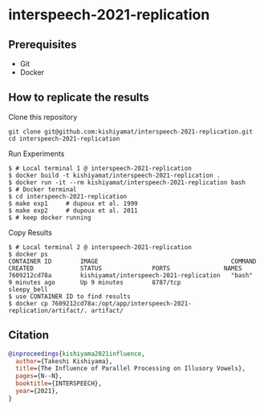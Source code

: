 # interspeech-2021-replication

## Prerequisites

- Git
- Docker

## How to replicate the results

Clone this repository

```shell
git clone git@github.com:kishiyamat/interspeech-2021-replication.git
cd interspeech-2021-replication
```

Run Experiments

```shell
$ # Local terminal 1 @ interspeech-2021-replication
$ docker build -t kishiyamat/interspeech-2021-replication .
$ docker run -it --rm kishiyamat/interspeech-2021-replication bash
$ # Docker terminal
$ cd interspeech-2021-replication
$ make exp1     # dupoux et al. 1999
$ make exp2     # dupoux et al. 2011
$ # keep docker running
```

Copy Results

```shell
$ # Local terminal 2 @ interspeech-2021-replication
$ docker ps
CONTAINER ID        IMAGE                                     COMMAND             CREATED             STATUS              PORTS               NAMES
7609212cd78a        kishiyamat/interspeech-2021-replication   "bash"              9 minutes ago       Up 9 minutes        8787/tcp            sleepy_bell
$ use CONTAINER ID to find results
$ docker cp 7609212cd78a:/opt/app/interspeech-2021-replication/artifact/. artifact/
```

## Citation

```bibtex
@inproceedings{kishiyama2021influence,
  author={Takeshi Kishiyama},
  title={The Influence of Parallel Processing on Illusory Vowels},
  pages={N--N},
  booktitle={INTERSPEECH},
  year={2021},
}
```
